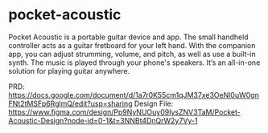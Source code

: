 # pocket-acoustic
Pocket Acoustic is a portable guitar device and app. The small handheld controller acts as a guitar fretboard for your left hand. With the companion app, you can adjust strumming, volume, and pitch, as well as use a built-in synth. The music is played through your phone's speakers. It’s an all-in-one solution for playing guitar anywhere.

PRD: https://docs.google.com/document/d/1a7r0K55cm1qJM37xe3OeNl0uW0gnFNt2tMSFp6RglmQ/edit?usp=sharing
Design File: https://www.figma.com/design/Pp9NyNUOuy09IysZNV3TaM/Pocket-Acoustic-Design?node-id=0-1&t=3NNBt4DnQrW2y7Vy-1
